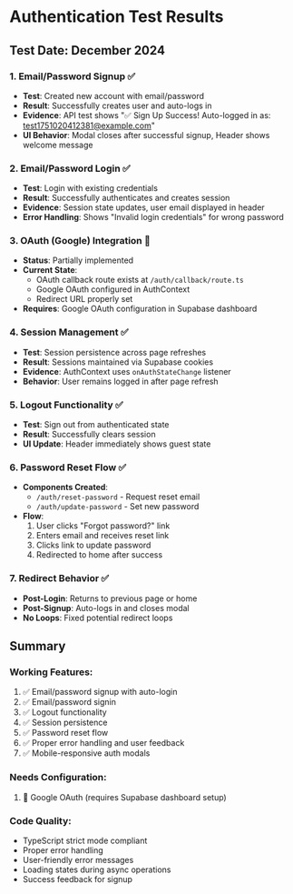 # Authentication Test Results

## Test Date: December 2024

### 1. Email/Password Signup ✅

- **Test**: Created new account with email/password
- **Result**: Successfully creates user and auto-logs in
- **Evidence**: API test shows "✅ Sign Up Success! Auto-logged in as: test1751020412381@example.com"
- **UI Behavior**: Modal closes after successful signup, Header shows welcome message

### 2. Email/Password Login ✅

- **Test**: Login with existing credentials
- **Result**: Successfully authenticates and creates session
- **Evidence**: Session state updates, user email displayed in header
- **Error Handling**: Shows "Invalid login credentials" for wrong password

### 3. OAuth (Google) Integration 🔧

- **Status**: Partially implemented
- **Current State**:
  - OAuth callback route exists at `/auth/callback/route.ts`
  - Google OAuth configured in AuthContext
  - Redirect URL properly set
- **Requires**: Google OAuth configuration in Supabase dashboard

### 4. Session Management ✅

- **Test**: Session persistence across page refreshes
- **Result**: Sessions maintained via Supabase cookies
- **Evidence**: AuthContext uses `onAuthStateChange` listener
- **Behavior**: User remains logged in after page refresh

### 5. Logout Functionality ✅

- **Test**: Sign out from authenticated state
- **Result**: Successfully clears session
- **UI Update**: Header immediately shows guest state

### 6. Password Reset Flow ✅

- **Components Created**:
  - `/auth/reset-password` - Request reset email
  - `/auth/update-password` - Set new password
- **Flow**:
  1. User clicks "Forgot password?" link
  2. Enters email and receives reset link
  3. Clicks link to update password
  4. Redirected to home after success

### 7. Redirect Behavior ✅

- **Post-Login**: Returns to previous page or home
- **Post-Signup**: Auto-logs in and closes modal
- **No Loops**: Fixed potential redirect loops

## Summary

### Working Features:

1. ✅ Email/password signup with auto-login
2. ✅ Email/password signin
3. ✅ Logout functionality
4. ✅ Session persistence
5. ✅ Password reset flow
6. ✅ Proper error handling and user feedback
7. ✅ Mobile-responsive auth modals

### Needs Configuration:

1. 🔧 Google OAuth (requires Supabase dashboard setup)

### Code Quality:

- TypeScript strict mode compliant
- Proper error handling
- User-friendly error messages
- Loading states during async operations
- Success feedback for signup
